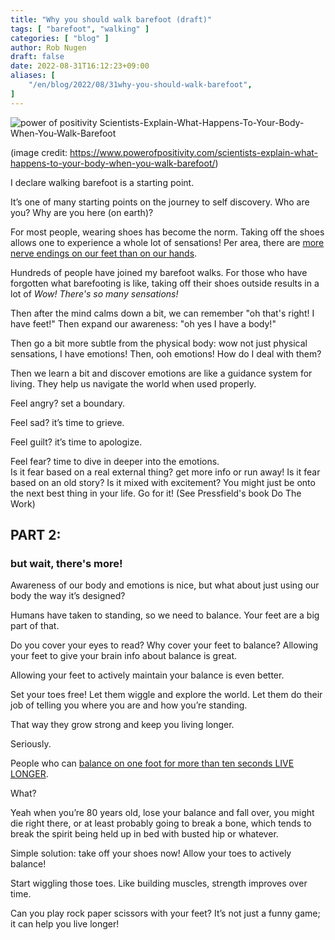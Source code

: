 ```yaml
---
title: "Why you should walk barefoot (draft)"
tags: [ "barefoot", "walking" ]
categories: [ "blog" ]
author: Rob Nugen
draft: false
date: 2022-08-31T16:12:23+09:00
aliases: [
    "/en/blog/2022/08/31why-you-should-walk-barefoot",
]
---
```



<img
src="https://b.robnugen.com/blog/2022/power_of_positivity_Scientists-Explain-What-Happens-To-Your-Body-When-You-Walk-Barefoot.jpg"
alt="power of positivity Scientists-Explain-What-Happens-To-Your-Body-When-You-Walk-Barefoot"
class="title" />

<div class="note">(image credit: <a href="https://www.powerofpositivity.com/scientists-explain-what-happens-to-your-body-when-you-walk-barefoot/">https://www.powerofpositivity.com/scientists-explain-what-happens-to-your-body-when-you-walk-barefoot/</a>)</div>

I declare walking barefoot is a starting point.

It’s one of many starting points on the journey to self discovery.
Who are you?  Why are you here (on earth)?

For most people, wearing shoes has become the norm.  Taking off the
shoes allows one to experience a whole lot of sensations!
Per area, there are
[more nerve endings on our feet than on our hands](https://www.simardfootclinic.com/feet-facts).


Hundreds of people have joined my barefoot walks.  For those who
have forgotten what barefooting is like, taking off their shoes
outside results in a lot of  <em>Wow! There's so many sensations!</em>

Then after the mind calms down a bit, we can remember
"oh that's right! I have feet!"  Then expand our awareness: "oh yes I
have a body!"

Then go a bit more subtle from the physical body: wow not just
physical sensations, I have emotions!  Then, ooh emotions!  How do I
deal with them?

Then we learn a bit and discover emotions are like a guidance
system for living.  They help us navigate the world when used
properly.

Feel angry?  set a boundary.

Feel sad?  it’s time to grieve.

Feel guilt? it’s time to apologize.

Feel fear? time to dive in deeper into the
emotions.  
Is it fear based on a real external thing?  get more info
or run away!
Is it fear based on an old story?  Is it mixed with
excitement?  You might just be onto the next best thing in your life.
Go for it!  (See Pressfield's book Do The Work)

## PART 2:

### but wait, there's more!

Awareness of our body and emotions is nice, but what about just using
our body the way it’s designed?

Humans have taken to standing, so we need to
balance.  Your feet are a big part of that.

Do you cover your eyes to
read?  Why cover your feet to balance?  Allowing your feet to give
your brain info about balance is great.



Allowing your feet to
actively maintain your balance is even better.

Set your toes free!  Let them
wiggle and explore the world.  Let them do their job of telling you
where you are and how you’re standing.

That way they grow strong and keep you living longer.

Seriously.

People who can
[balance on one foot for more than ten seconds LIVE LONGER](https://bjsm.bmj.com/content/56/17/975).

What?

Yeah when you’re 80 years old, lose your balance and fall over, you
might die right there, or at least probably going to break a bone,
which tends to break the spirit being held up in bed with busted hip
or whatever.

Simple solution: take off your shoes now!  Allow your toes to actively
balance!

Start wiggling those toes.  Like building muscles, strength improves
over time.

Can you play rock paper scissors with your feet?  It’s not just a
funny game; it can help you live longer!
